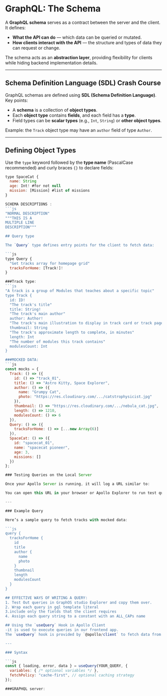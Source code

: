 # GraphQL: The Schema

A **GraphQL schema** serves as a contract between the server and the client. It defines:

- **What the API can do** — which data can be queried or mutated.  
- **How clients interact with the API** — the structure and types of data they can request or change.  

The schema acts as an **abstraction layer**, providing flexibility for clients while hiding backend implementation details.

---

## Schema Definition Language (SDL) Crash Course

GraphQL schemas are defined using **SDL (Schema Definition Language)**. Key points:

- A **schema** is a collection of **object types**.  
- Each **object type** contains **fields**, and each field has a **type**.  
- Field types can be **scalar types** (e.g., `Int`, `String`) or **other object types**.  

Example: the `Track` object type may have an `author` field of type `Author`.

---

## Defining Object Types

Use the `type` keyword followed by the **type name** (PascalCase recommended) and curly braces `{}` to declare fields:

```js
type SpaceCat {
  name: String 
  age: Int! #for not null
  mission: [Mission] #list of missions
}

SCHEMA DESCRIPTIONS :
```js
"NORMAL DESCRIPTION"
"""THIS IS A
MULTIPLE LINE
DESCRIPTION"""

## Query type

The `Query` type defines entry points for the client to fetch data:

```js
type Query {
  "Get tracks array for homepage grid"
  tracksForHome: [Track!]!
}

###Track type:
```js
"A track is a group of Modules that teaches about a specific topic"
type Track {
  id: ID!
  "The track's title"
  title: String!
  "The track's main author"
  author: Author!
  "The track's main illustration to display in track card or track page detail"
  thumbnail: String
  "The track's approximate length to complete, in minutes"
  length: Int
  "The number of modules this track contains"
  modulesCount: Int
}

###MOCKED DATA:
```js 
const mocks = {
  Track: () => ({
    id: () => "track_01",
    title: () => "Astro Kitty, Space Explorer",
    author: () => ({
      name: "Grumpy Cat",
      photo: "https://res.cloudinary.com/.../catstrophysicist.jpg"
    }),
    thumbnail: () => "https://res.cloudinary.com/.../nebula_cat.jpg",
    length: () => 1210,
    modulesCount: () => 6
  }),
  Query: () => ({
    tracksForHome: () => [...new Array(6)]
  }),
  SpaceCat: () => ({
    id: "spacecat_01",
    name: "spacecat pioneer",
    age: 3,
    missions: []
  })
};

### Testing Queries on the Local Server

Once your Apollo Server is running, it will log a URL similar to:

You can open this URL in your browser or Apollo Explorer to run test queries.

---

### Example Query

Here’s a sample query to fetch tracks with mocked data:

```js
query {
  tracksForHome {
    id
    title
    author {
      name
      photo
    }
    thumbnail
    length
    modulesCount
  }
}

## EFFECTIVE WAYS OF WRITING A QUERY: 
1. Test Out queries in GraphOS studio Explorer and copy them over.
2. Wrap each query in gql template literal
3.include only the fields that the client requires
4. Assign each query string to a constant with an ALL_CAPs name

## Using the `useQuery` Hook in Apollo Client
-it is used to execute queries in our frontend app. 
The `useQuery` hook is provided by `@apollo/client` to fetch data from a GraphQL server directly in React functional components.

---

### Syntax

```js
const { loading, error, data } = useQuery(YOUR_QUERY, {
  variables: { /* optional variables */ },
  fetchPolicy: "cache-first", // optional caching strategy
});

###GRAPHQL server:
